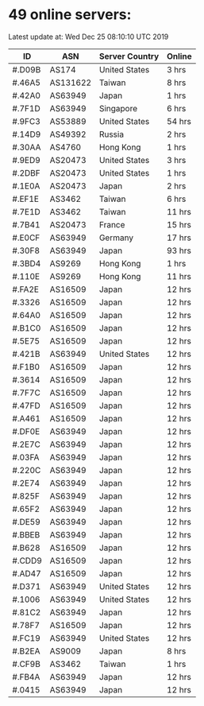 # 49 online servers:

Latest update at: Wed Dec 25 08:10:10 UTC 2019

| ID | ASN | Server Country | Online |
| -- | --- | -------------- | ------ |
| #.D09B | AS174 | United States | 3 hrs |
| #.46A5 | AS131622 | Taiwan | 8 hrs |
| #.42A0 | AS63949 | Japan | 1 hrs |
| #.7F1D | AS63949 | Singapore | 6 hrs |
| #.9FC3 | AS53889 | United States | 54 hrs |
| #.14D9 | AS49392 | Russia | 2 hrs |
| #.30AA | AS4760 | Hong Kong | 1 hrs |
| #.9ED9 | AS20473 | United States | 3 hrs |
| #.2DBF | AS20473 | United States | 1 hrs |
| #.1E0A | AS20473 | Japan | 2 hrs |
| #.EF1E | AS3462 | Taiwan | 6 hrs |
| #.7E1D | AS3462 | Taiwan | 11 hrs |
| #.7B41 | AS20473 | France | 15 hrs |
| #.E0CF | AS63949 | Germany | 17 hrs |
| #.30F8 | AS63949 | Japan | 93 hrs |
| #.3BD4 | AS9269 | Hong Kong | 1 hrs |
| #.110E | AS9269 | Hong Kong | 11 hrs |
| #.FA2E | AS16509 | Japan | 12 hrs |
| #.3326 | AS16509 | Japan | 12 hrs |
| #.64A0 | AS16509 | Japan | 12 hrs |
| #.B1C0 | AS16509 | Japan | 12 hrs |
| #.5E75 | AS16509 | Japan | 12 hrs |
| #.421B | AS63949 | United States | 12 hrs |
| #.F1B0 | AS16509 | Japan | 12 hrs |
| #.3614 | AS16509 | Japan | 12 hrs |
| #.7F7C | AS16509 | Japan | 12 hrs |
| #.47FD | AS16509 | Japan | 12 hrs |
| #.A461 | AS16509 | Japan | 12 hrs |
| #.DF0E | AS63949 | Japan | 12 hrs |
| #.2E7C | AS63949 | Japan | 12 hrs |
| #.03FA | AS63949 | Japan | 12 hrs |
| #.220C | AS63949 | Japan | 12 hrs |
| #.2E74 | AS63949 | Japan | 12 hrs |
| #.825F | AS63949 | Japan | 12 hrs |
| #.65F2 | AS63949 | Japan | 12 hrs |
| #.DE59 | AS63949 | Japan | 12 hrs |
| #.BBEB | AS63949 | Japan | 12 hrs |
| #.B628 | AS16509 | Japan | 12 hrs |
| #.CDD9 | AS16509 | Japan | 12 hrs |
| #.AD47 | AS16509 | Japan | 12 hrs |
| #.D371 | AS63949 | United States | 12 hrs |
| #.1006 | AS63949 | United States | 12 hrs |
| #.81C2 | AS63949 | Japan | 12 hrs |
| #.78F7 | AS16509 | Japan | 12 hrs |
| #.FC19 | AS63949 | United States | 12 hrs |
| #.B2EA | AS9009 | Japan | 8 hrs |
| #.CF9B | AS3462 | Taiwan | 1 hrs |
| #.FB4A | AS63949 | Japan | 12 hrs |
| #.0415 | AS63949 | Japan | 12 hrs |

